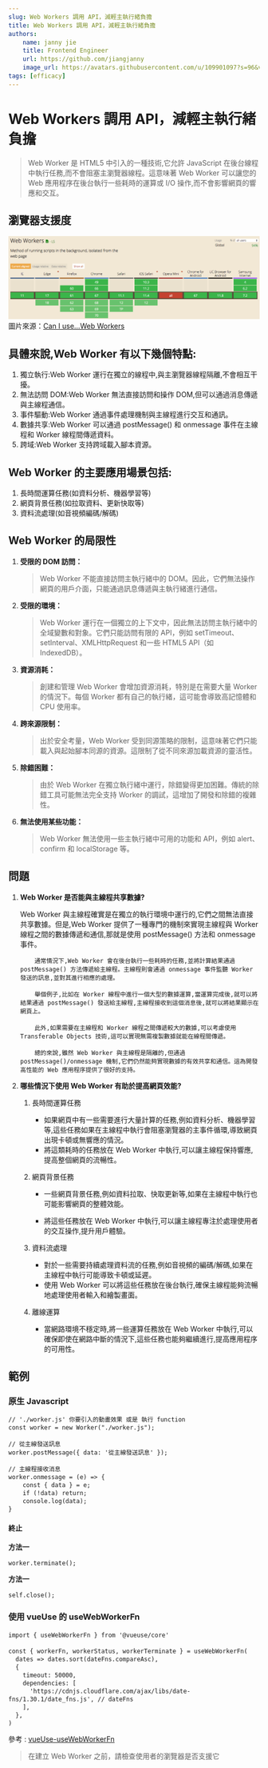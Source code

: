 ```yaml
---
slug: Web Workers 調用 API，減輕主執行緒負擔
title: Web Workers 調用 API，減輕主執行緒負擔
authors:
    name: janny jie
    title: Frontend Engineer
    url: https://github.com/jiangjanny
    image_url: https://avatars.githubusercontent.com/u/109901097?s=96&v=4
tags: [efficacy]
---
```


# Web Workers 調用 API，減輕主執行緒負擔

> Web Worker 是 HTML5 中引入的一種技術,它允許 JavaScript 在後台線程中執行任務,而不會阻塞主瀏覽器線程。這意味著 Web Worker 可以讓您的 Web 應用程序在後台執行一些耗時的運算或 I/O 操作,而不會影響網頁的響應和交互。

## 瀏覽器支援度

![alt text](./img/image.png)
圖片來源：[Can I use…Web Workers]('https://caniuse.com/webworkers')

## 具體來說,Web Worker 有以下幾個特點:

1. 獨立執行:Web Worker 運行在獨立的線程中,與主瀏覽器線程隔離,不會相互干擾。
2. 無法訪問 DOM:Web Worker 無法直接訪問和操作 DOM,但可以通過消息傳遞與主線程通信。
3. 事件驅動:Web Worker 通過事件處理機制與主線程進行交互和通訊。
4. 數據共享:Web Worker 可以通過 postMessage() 和 onmessage 事件在主線程和 Worker 線程間傳遞資料。
5. 跨域:Web Worker 支持跨域載入腳本資源。

## Web Worker 的主要應用場景包括:

1. 長時間運算任務(如資料分析、機器學習等)
2. 網頁背景任務(如拉取資料、更新快取等)
3. 資料流處理(如音視頻編碼/解碼)

## Web Worker 的局限性

1. **受限的 DOM 訪問：**
    > Web Worker 不能直接訪問主執行緒中的 DOM。因此，它們無法操作網頁的用戶介面，只能通過訊息傳遞與主執行緒進行通信。
2. **受限的環境：**
    > Web Worker 運行在一個獨立的上下文中，因此無法訪問主執行緒中的全域變數和對象。它們只能訪問有限的 API，例如 setTimeout、setInterval、XMLHttpRequest 和一些 HTML5 API（如 IndexedDB）。
3. **資源消耗：**
    > 創建和管理 Web Worker 會增加資源消耗，特別是在需要大量 Worker 的情況下。每個 Worker 都有自己的執行緒，這可能會導致高記憶體和 CPU 使用率。
4. **跨來源限制：**
    > 出於安全考量，Web Worker 受到同源策略的限制，這意味著它們只能載入與起始腳本同源的資源。這限制了從不同來源加載資源的靈活性。
5. **除錯困難：**
    > 由於 Web Worker 在獨立執行緒中運行，除錯變得更加困難。傳統的除錯工具可能無法完全支持 Worker 的調試，這增加了開發和除錯的複雜性。
6. **無法使用某些功能：**
    > Web Worker 無法使用一些主執行緒中可用的功能和 API，例如 alert、confirm 和 localStorage 等。

## 問題

1.  **Web Worker 是否能與主線程共享數據?**

    Web Worker 與主線程確實是在獨立的執行環境中運行的,它們之間無法直接共享數據。但是,Web Worker 提供了一種專門的機制來實現主線程與 Worker 線程之間的數據傳遞和通信,那就是使用 postMessage() 方法和 onmessage 事件。

            通常情況下,Web Worker 會在後台執行一些耗時的任務,並將計算結果通過 postMessage() 方法傳遞給主線程。主線程則會通過 onmessage 事件監聽 Worker 發送的訊息,並對其進行相應的處理。

            舉個例子,比如在 Worker 線程中進行一個大型的數據運算,當運算完成後,就可以將結果通過 postMessage() 發送給主線程,主線程接收到這個消息後,就可以將結果顯示在網頁上。

            此外,如果需要在主線程和 Worker 線程之間傳遞較大的數據,可以考慮使用 Transferable Objects 技術,這可以實現無需複製數據就能在線程間傳遞。

            總的來說,雖然 Web Worker 與主線程是隔離的,但通過 postMessage()/onmessage 機制,它們仍然能夠實現數據的有效共享和通信。這為開發高性能的 Web 應用程序提供了很好的支持。

2.  **哪些情況下使用 Web Worker 有助於提高網頁效能?**

    1.  長時間運算任務

        -   如果網頁中有一些需要進行大量計算的任務,例如資料分析、機器學習等,這些任務如果在主線程中執行會阻塞瀏覽器的主事件循環,導致網頁出現卡頓或無響應的情況。
        -   將這類耗時的任務放在 Web Worker 中執行,可以讓主線程保持響應,提高整個網頁的流暢性。

    2.  網頁背景任務

        -   一些網頁背景任務,例如資料拉取、快取更新等,如果在主線程中執行也可能影響網頁的整體效能。

        -   將這些任務放在 Web Worker 中執行,可以讓主線程專注於處理使用者的交互操作,提升用戶體驗。

    3.  資料流處理

        -   對於一些需要持續處理資料流的任務,例如音視頻的編碼/解碼,如果在主線程中執行可能導致卡頓或延遲。
        -   使用 Web Worker 可以將這些任務放在後台執行,確保主線程能夠流暢地處理使用者輸入和繪製畫面。

    4.  離線運算

        -   當網路環境不穩定時,將一些運算任務放在 Web Worker 中執行,可以確保即使在網路中斷的情況下,這些任務也能夠繼續進行,提高應用程序的可用性。

## 範例

### 原生 Javascript

```code
// './worker.js' 你要引入的動畫效果 或是 執行 function
const worker = new Worker("./worker.js");

// 從主線發送訊息
worker.postMessage({ data: '從主線發送訊息' });

// 主線程接收消息
worker.onmessage = (e) => {
    const { data } = e;
    if (!data) return;
    console.log(data);
}
```

#### 終止

**方法一**

```code
worker.terminate();
```

**方法一**

```code
self.close();
```

### 使用 vueUse 的 useWebWorkerFn

```code
import { useWebWorkerFn } from '@vueuse/core'

const { workerFn, workerStatus, workerTerminate } = useWebWorkerFn(
  dates => dates.sort(dateFns.compareAsc),
  {
    timeout: 50000,
    dependencies: [
      'https://cdnjs.cloudflare.com/ajax/libs/date-fns/1.30.1/date_fns.js', // dateFns
    ],
  },
)
```

參考 : [vueUse-useWebWorkerFn](https://vueuse.org/core/useWebWorkerFn/#source)

> 在建立 Web Worker 之前，請檢查使用者的瀏覽器是否支援它
